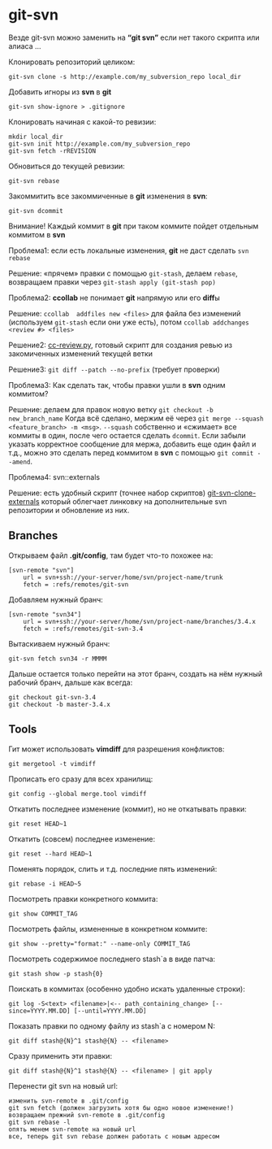 git-svn
=======

Везде git-svn можно заменить на **“git svn”** если нет такого скрипта или алиаса ...

Клонировать репозиторий целиком:

    git-svn clone -s http://example.com/my_subversion_repo local_dir

Добавить игноры из **svn** в **git**

    git-svn show-ignore > .gitignore

Клонировать начиная с какой-то ревизии:

    mkdir local_dir
    git-svn init http://example.com/my_subversion_repo
    git-svn fetch -rREVISION

Обновиться до текущей ревизии:

    git-svn rebase

Закоммитить все закоммиченные в **git** изменения в **svn**:

    git-svn dcommit

Внимание! Каждый коммит в **git** при таком коммите пойдет отдельным коммитом в **svn**

Проблема1: если есть локальные изменения, **git** не даст сделать `svn rebase`

Решение: «прячем» правки с помощью `git-stash`, делаем `rebase`, возвращаем правки через `git-stash apply (git-stash pop)`

Проблема2: **ccollab** не понимает **git** напрямую или его **diff**ы

Решение: `ccollab  addfiles new <files>` для файла без изменений (используем `git-stash` если они уже есть), потом `ccollab addchanges <review #> <files>`

Решение2: [cc-review.py](https://raw.github.com/dimasg/devtools/master/cc-review.py), готовый скрипт для создания ревью из закомиченных изменений текущей ветки

Решение3: `git diff --patch --no-prefix` (требует проверки)

Проблема3: Как сделать так, чтобы правки ушли в **svn** одним коммитом?

Решение: делаем для правок новую ветку `git checkout -b new_branch_name`
Когда всё сделано, мержим её через `git merge --squash <feature_branch> -m <msg>`.
`--squash` собственно и «сжимает» все коммиты в один, после чего остается сделать `dcommit`. Если забыли указать корректное сообщение для мержа, добавить еще один файл и т.д., можно это сделать перед коммитом в **svn** с помощью `git commit --amend`.

Проблема4: svn::externals

Решение: есть удобный скрипт (точнее набор скриптов) [git-svn-clone-externals](https://github.com/andrep/git-svn-clone-externals) который облегчает линковку на дополнительные svn репозитории и обновление из них.

Branches
--------

Открываем файл **.git/config**, там будет что-то похожее на:

    [svn-remote "svn"]
        url = svn+ssh://your-server/home/svn/project-name/trunk
        fetch = :refs/remotes/git-svn

Добавляем нужный бранч:

    [svn-remote "svn34"]
        url = svn+ssh://your-server/home/svn/project-name/branches/3.4.x
        fetch = :refs/remotes/git-svn-3.4

Вытаскиваем нужный бранч:

    git-svn fetch svn34 -r MMMM

Дальше остается только перейти на этот бранч, создать на нём нужный рабочий бранч, дальше как всегда:

    git checkout git-svn-3.4
    git checkout -b master-3.4.x


Tools
-----

Гит может использовать **vimdiff** для разрешения конфликтов:

    git mergetool -t vimdiff

Прописать его сразу для всех хранилищ:

    git config --global merge.tool vimdiff

Откатить  последнее изменение (коммит),  но не откатывать правки:

    git reset HEAD~1

Откатить (совсем) последнее изменение:

    git reset --hard HEAD~1

Поменять порядок, слить и т.д. последние пять изменений:

    git rebase -i HEAD~5

Посмотреть правки конкретного коммита:

    git show COMMIT_TAG

Посмотреть файлы, измененные в конкретном коммите:

    git show --pretty="format:" --name-only COMMIT_TAG

Посмотреть содержимое последнего stash`а в виде патча:

    git stash show -p stash{0}

Поискать в коммитах (особенно удобно искать удаленные строки):

    git log -S<text> <filename>|<-- path_containing_change> [--since=YYYY.MM.DD] [--until=YYYY.MM.DD]

Показать правки по одному файлу из stash`а с номером N:

    git diff stash@{N}^1 stash@{N} -- <filename>

Сразу применить эти правки:

    git diff stash@{N}^1 stash@{N} -- <filename> | git apply

Перенести git svn на новый url:

    изменить svn-remote в .git/config
    git svn fetch (должен загрузить хотя бы одно новое изменение!)
    возвращаем прежний svn-remote в .git/config
    git svn rebase -l
    опять менем svn-remote на новый url
    все, теперь git svn rebase должен работать с новым адресом

